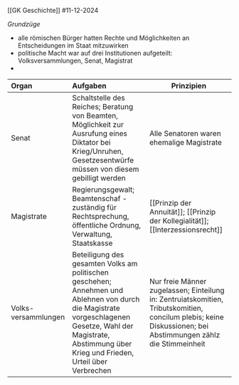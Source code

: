 [[GK Geschichte]]
#11-12-2024 

_Grundzüge_
- alle römischen Bürger hatten Rechte und Möglichkeiten an Entscheidungen im Staat mitzuwirken
- politische Macht war auf drei Institutionen aufgeteilt: Volksversammlungen, Senat, Magistrat
- 

| Organ               | Aufgaben                                                                                                                                                                                                        | Prinzipien                                                                                                                                                    |
|:------------------- |:--------------------------------------------------------------------------------------------------------------------------------------------------------------------------------------------------------------- | ------------------------------------------------------------------------------------------------------------------------------------------------------------- |
| Senat               | Schaltstelle des Reiches; Beratung von Beamten, Möglichkeit zur Ausrufung eines Diktator bei Krieg/Unruhen, Gesetzesentwürfe müssen von diesem gebilligt werden                                                 | Alle Senatoren waren ehemalige Magistrate                                                                                                                     |
| Magistrate          | Regierungsgewalt; Beamtenschaf - zuständig für Rechtsprechung, öffentliche Ordnung, Verwaltung, Staatskasse                                                                                                     | [[Prinzip der Annuität]]; [[Prinzip der Kollegialität]]; [[Interzessionsrecht]]                                                                               |
| Volks-versammlungen | Beteiligung des gesamten Volks am politischen geschehen; Annehmen und Ablehnen von durch die Magistrate vorgeschlagenen Gesetze, Wahl der Magistrate, Abstimmung über Krieg und Frieden, Urteil über Verbrechen | Nur freie Männer zugelassen; Einteilung in: Zentruiatskomitien, Tributskomitien, concilum plebis; keine Diskussionen; bei Abstimmungen zählz die Stimmeinheit |
